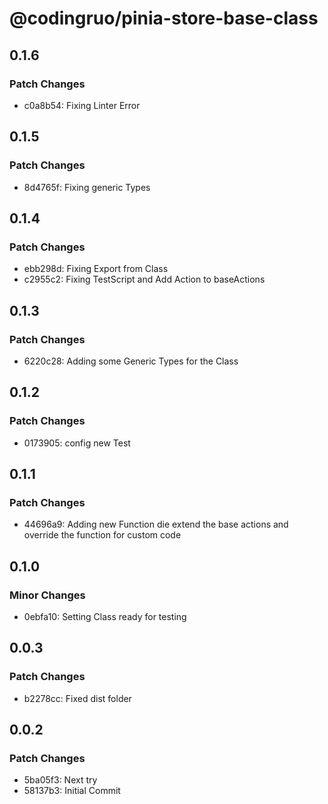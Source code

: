 # @codingruo/pinia-store-base-class

## 0.1.6

### Patch Changes

-   c0a8b54: Fixing Linter Error

## 0.1.5

### Patch Changes

-   8d4765f: Fixing generic Types

## 0.1.4

### Patch Changes

-   ebb298d: Fixing Export from Class
-   c2955c2: Fixing TestScript and Add Action to baseActions

## 0.1.3

### Patch Changes

-   6220c28: Adding some Generic Types for the Class

## 0.1.2

### Patch Changes

-   0173905: config new Test

## 0.1.1

### Patch Changes

-   44696a9: Adding new Function die extend the base actions and override the function for custom code

## 0.1.0

### Minor Changes

-   0ebfa10: Setting Class ready for testing

## 0.0.3

### Patch Changes

-   b2278cc: Fixed dist folder

## 0.0.2

### Patch Changes

-   5ba05f3: Next try
-   58137b3: Initial Commit
